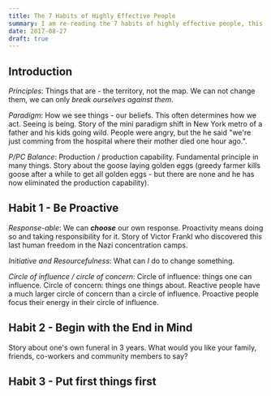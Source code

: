 ```yaml
---
title: The 7 Habits of Highly Effective People
summary: I am re-reading the 7 habits of highly effective people, this is a short personal summary
date: 2017-08-27
draft: true
---
```


## Introduction

_Principles_: Things that are - the territory, not the map. We can not change them, we can only _break ourselves against them_.

_Paradigm_: How we see things - our beliefs. This often determines how we act. Seeing is being. Story of the mini paradigm shift in New York metro of a father and his kids going wild. People were angry, but the he said "we're just comming from the hospital where their mother died one hour ago.".

_P/PC Balance_: Production / production capability. Fundamental principle in many things. Story about the goose laying golden eggs (greedy farmer kills goose after a while to get all golden eggs - but there are none and he has now eliminated the production capability).

## Habit 1 - Be Proactive

_Response-able_: We can _**choose**_ our own response. Proactivity means doing so and taking responsibility for it. Story of Victor Frankl who discovered this last human freedom in the Nazi concentration camps.

_Initiative and Resourcefulness_: What can _I_ do to change something.

_Circle of influence / circle of concern_: Circle of influence: things one   can influence. Circle of concern: things one things about. Reactive people have a much larger circle of concern than a circle of influence. Proactive people focus their energy in their circle of influence.

## Habit 2 - Begin with the End in Mind

Story about one's own funeral in 3 years. What would you like your family, friends, co-workers and community members to say?

## Habit 3 - Put first things first